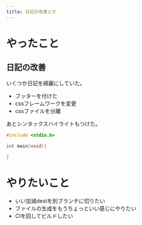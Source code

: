 ```yaml
---
title: 日記の改善とか
---
```


# やったこと

## 日記の改善

いくつか日記を綺麗にしていた。

* フッターを付けた
* cssフレームワークを変更
* cssファイルを分離

あとシンタックスハイライトもつけた。

```c
#include <stdio.h>

int main(void){
    
}
```

# やりたいこと

* いい加減destを別ブランチに切りたい
* ファイルの生成をもうちょっといい感じにやりたい
* CIを回してビルドしたい